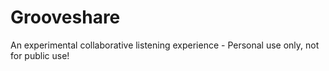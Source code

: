 # Grooveshare
An experimental collaborative listening experience - Personal use only, not for public use!